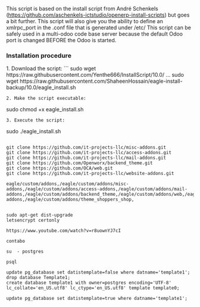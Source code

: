 This script is based on the install script from André Schenkels (https://github.com/aschenkels-ictstudio/openerp-install-scripts)
but goes a bit further. This script will also give you the ability to define an xmlrpc_port in the .conf file that is generated under /etc/
This script can be safely used in a multi-odoo code base server because the default Odoo port is changed BEFORE the Odoo is started.

<h3>Installation procedure</h3>
1. Download the script:
```
sudo wget https://raw.githubusercontent.com/Yenthe666/InstallScript/10.0/
...
sudo wget https://raw.githubusercontent.com/ShaheenHossain/eagle-install-backup/10.0/eagle_install.sh

```
2. Make the script executable:
```
sudo chmod +x eagle_install.sh
```
3. Execute the script:
```
sudo ./eagle_install.sh
```

git clone https://github.com/it-projects-llc/misc-addons.git		
git clone https://github.com/it-projects-llc/access-addons.git		
git clone https://github.com/it-projects-llc/mail-addons.git		
git clone https://github.com/Openworx/backend_theme.git		
git clone https://github.com/OCA/web.git		
git clone https://github.com/it-projects-llc/website-addons.git		

eagle/custom/addons,/eagle/custom/addons/misc-addons,/eagle/custom/addons/access-addons,/eagle/custom/addons/mail-addons,/eagle/custom/addons/backend_theme,/eagle/custom/addons/web,/eagle/custom/addons/website-addons,/eagle/custom/addons/theme_shoppers_shop,


sudo apt-get dist-upgrade 
letsencrypt certonly

https://www.youtube.com/watch?v=r8uownYJ7cI

contabo 

su  - postgres

psql

update pg_database set datistemplate=false where datname='template1';
drop database Template1;
create database template1 with owner=postgres encoding='UTF-8'
lc_collate='en_US.utf8' lc_ctype='en_US.utf8' template template0;

update pg_database set datistemplate=true where datname='template1';










